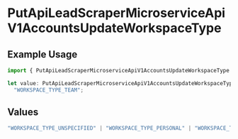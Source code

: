 # PutApiLeadScraperMicroserviceApiV1AccountsUpdateWorkspaceType

## Example Usage

```typescript
import { PutApiLeadScraperMicroserviceApiV1AccountsUpdateWorkspaceType } from "oppulence-backend-sdk/models/operations";

let value: PutApiLeadScraperMicroserviceApiV1AccountsUpdateWorkspaceType =
  "WORKSPACE_TYPE_TEAM";
```

## Values

```typescript
"WORKSPACE_TYPE_UNSPECIFIED" | "WORKSPACE_TYPE_PERSONAL" | "WORKSPACE_TYPE_TEAM" | "WORKSPACE_TYPE_ENTERPRISE"
```